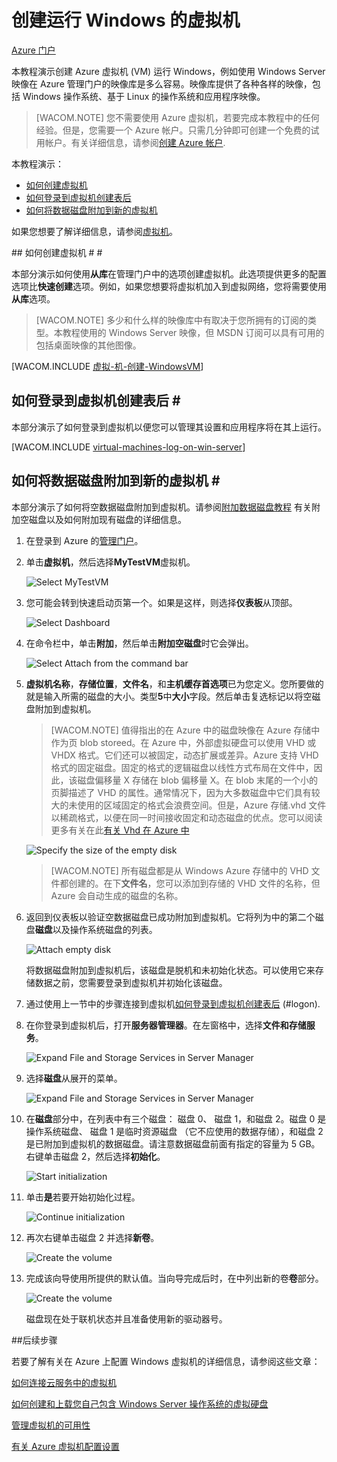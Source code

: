 <properties linkid="manage-windows-tutorial-virtual-machine-gallery" urlDisplayName="Create a virtual machine" pageTitle="创建在 Azure 中运行 Windows Server 的虚拟机" metaKeywords="Azure capture image vm, capturing vm" description="了解如何捕获运行 Windows Server 2008 R2 的 Azure 虚拟机 (VM) 的映像。 " metaCanonical="" services="virtual-machines" documentationCenter="" title="" authors="kathydav" solutions="" manager="jeffg" editor="tysonn" />
<tags ms.service="virtual-machines"
    ms.date="03/04/2015"
    wacn.date="04/11/2015"
    />




# 创建运行 Windows 的虚拟机 #

<div class="dev-center-tutorial-selector sublanding"><a href="/zh-cn/documentation/articles/virtual-machines-windows-tutorial/" title="Azure Portal" class="current">Azure 门户</a></div>

本教程演示创建 Azure 虚拟机 (VM) 运行 Windows，例如使用 Windows Server 映像在 Azure 管理门户的映像库是多么容易。映像库提供了各种各样的映像，包括 Windows 操作系统、基于 Linux 的操作系统和应用程序映像。 

> [WACOM.NOTE] 您不需要使用 Azure 虚拟机，若要完成本教程中的任何经验。但是，您需要一个 Azure 帐户。只需几分钟即可创建一个免费的试用帐户。有关详细信息，请参阅[创建 Azure 帐户](/develop/php/tutorials/create-a-windows-azure-account/). 

本教程演示：

- [如何创建虚拟机](#createvirtualmachine)
- [如何登录到虚拟机创建表后](#logon)
- [如何将数据磁盘附加到新的虚拟机](#attachdisk)

如果您想要了解详细信息，请参阅[虚拟机](http://msdn.microsoft.com/library/azure/jj156003.aspx)。


##<a id="createvirtualmachine"> </a>如何创建虚拟机 # #

本部分演示如何使用**从库**在管理门户中的选项创建虚拟机。此选项提供更多的配置选项比**快速创建**选项。例如，如果您想要将虚拟机加入到虚拟网络，您将需要使用**从库**选项。

> [WACOM.NOTE] 多少和什么样的映像库中有取决于您所拥有的订阅的类型。本教程使用的 Windows Server 映像，但 MSDN 订阅可以具有可用的包括桌面映像的其他图像。 
<!--
> 您还可以尝试更丰富、 可自定义[Azure 预览版门户](https://portal.azure.com)若要创建虚拟机时，自动部署多台计算机的应用程序模板，使用增强型 VM 监视和诊断功能，以及更多内容。两个门户网站中可用的虚拟机配置选项大体上重叠，但并不完全相同。  
-->
[WACOM.INCLUDE [虚拟-机-创建-WindowsVM](../includes/virtual-machines-create-WindowsVM.md)]

## <a id="logon"> </a>如何登录到虚拟机创建表后 # #

本部分演示了如何登录到虚拟机以便您可以管理其设置和应用程序将在其上运行。

[WACOM.INCLUDE [virtual-machines-log-on-win-server](../includes/virtual-machines-log-on-win-server.md)]

## <a id="attachdisk"> </a>如何将数据磁盘附加到新的虚拟机 # #

本部分演示了如何将空数据磁盘附加到虚拟机。请参阅[附加数据磁盘教程](/zh-cn/documentation/articles/storage-windows-attach-disk/) 有关附加空磁盘以及如何附加现有磁盘的详细信息。

1. 在登录到 Azure 的[管理门户](http://manage.windowsazure.cn)。

2. 单击**虚拟机**，然后选择**MyTestVM**虚拟机。

	![Select MyTestVM](./media/virtual-machines-windows-tutorial/selectvm.png)
	
3. 您可能会转到快速启动页第一个。如果是这样，则选择**仪表板**从顶部。

	![Select Dashboard](./media/virtual-machines-windows-tutorial/dashboard.png)

4. 在命令栏中，单击**附加**，然后单击**附加空磁盘**时它会弹出。

	![Select Attach from the command bar](./media/virtual-machines-windows-tutorial/commandbarattach.png)	

5. **虚拟机名称**，**存储位置**，**文件名**，和**主机缓存首选项**已为您定义。您所要做的就是输入所需的磁盘的大小。类型**5**中**大小**字段。然后单击复选标记以将空磁盘附加到虚拟机。

	>[WACOM.NOTE] 值得指出的在 Azure 中的磁盘映像在 Azure 存储中作为页 blob storeed。在 Azure 中，外部虚拟硬盘可以使用 VHD 或 VHDX 格式。它们还可以被固定，动态扩展或差异。Azure 支持 VHD 格式的固定磁盘。固定的格式的逻辑磁盘以线性方式布局在文件中，因此，该磁盘偏移量 X 存储在 blob 偏移量 X。在 blob 末尾的一个小的页脚描述了 VHD 的属性。通常情况下，因为大多数磁盘中它们具有较大的未使用的区域固定的格式会浪费空间。但是，Azure 存储.vhd 文件以稀疏格式，以便在同一时间接收固定和动态磁盘的优点。您可以阅读更多有关在此[有关 Vhd 在 Azure 中](http://msdn.microsoft.com/zh-cn/library/azure/dn790344.aspx)  


	![Specify the size of the empty disk](./media/virtual-machines-windows-tutorial/emptydisksize.png)	
	
	>[WACOM.NOTE] 所有磁盘都是从 Windows Azure 存储中的 VHD 文件都创建的。在下**文件名**，您可以添加到存储的 VHD 文件的名称，但 Azure 会自动生成的磁盘的名称。 

6. 返回到仪表板以验证空数据磁盘已成功附加到虚拟机。它将列为中的第二个磁盘**磁盘**以及操作系统磁盘的列表。

	![Attach empty disk](./media/virtual-machines-windows-tutorial/disklistwithdatadisk.png)

	将数据磁盘附加到虚拟机后，该磁盘是脱机和未初始化状态。可以使用它来存储数据之前，您需要登录到虚拟机并初始化该磁盘。

7. 通过使用上一节中的步骤连接到虚拟机[如何登录到虚拟机创建表后] (#logon).

8. 在你登录到虚拟机后，打开**服务器管理器**。在左窗格中，选择**文件和存储服务**。

	![Expand File and Storage Services in Server Manager](./media/virtual-machines-windows-tutorial/fileandstorageservices.png)

9. 选择**磁盘**从展开的菜单。

	![Expand File and Storage Services in Server Manager](./media/virtual-machines-windows-tutorial/selectdisks.png)	
	
10. 在**磁盘**部分中，在列表中有三个磁盘： 磁盘 0、 磁盘 1，和磁盘 2。磁盘 0 是操作系统磁盘、 磁盘 1 是临时资源磁盘 （它不应使用的数据存储），和磁盘 2 是已附加到虚拟机的数据磁盘。请注意数据磁盘前面有指定的容量为 5 GB。右键单击磁盘 2，然后选择**初始化**。

	![Start initialization](./media/virtual-machines-windows-tutorial/initializedisk.png)

11. 单击**是**若要开始初始化过程。

	![Continue initialization](./media/virtual-machines-windows-tutorial/yesinitialize.png)

12. 再次右键单击磁盘 2 并选择**新卷**。 

	![Create the volume](./media/virtual-machines-windows-tutorial/initializediskvolume.png)

13. 完成该向导使用所提供的默认值。当向导完成后时，在中列出新的卷**卷**部分。 

	![Create the volume](./media/virtual-machines-windows-tutorial/newvolumecreated.png)

	磁盘现在处于联机状态并且准备使用新的驱动器号。 
	
##后续步骤 

若要了解有关在 Azure 上配置 Windows 虚拟机的详细信息，请参阅这些文章：

[如何连接云服务中的虚拟机](/zh-cn/documentation/articles/cloud-services-connect-virtual-machine/)

[如何创建和上载您自己包含 Windows Server 操作系统的虚拟硬盘](/zh-cn/documentation/articles/virtual-machines-create-upload-vhd-windows-server/)

[管理虚拟机的可用性](/zh-cn/documentation/articles/manage-availability-virtual-machines/)

[有关 Azure 虚拟机配置设置](http://msdn.microsoft.com/library/azure/dn763935.aspx)

<!--

[视频：Getting Started with Vhd-真实情况什么](/zh-cn/documentation/videos/getting-started-with-azure-virtual-machines)

[视频：常见问题与 Mark Russinovich-没有 Windows Azure 中运行 Windows 吗？](/zh-cn/documentation/videos/mark-russinovich-windows-on-azure)

[视频：将新的虚拟机添加到 Web 场中，通过创建可重复使用的映像](/zh-cn/documentation/videos/adding-virtual-machines-web-farm)

[视频：添加虚拟硬盘驱动器、 存储帐户和缩放的虚拟机](/zh-cn/documentation/videos/adding-drives-scaling-virtual-machines)

[视频：Scott Guthrie 开头的虚拟机](/zh-cn/documentation/videos/virtual-machines-scottgu)

[视频：存储和磁盘对于 Azure 虚拟机的基础知识](/zh-cn/documentation/videos/storage-and-disks-virtual-machines)
-->



[有关在 Azure 中的虚拟机]: #virtualmachine
[如何创建虚拟机]: #custommachine
[如何登录到虚拟机创建表后]: #logon
[如何将数据磁盘附加到新的虚拟机]: #attachdisk
[如何设置与虚拟机的通信]: #endpoints
